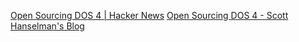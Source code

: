 
[Open Sourcing DOS 4 | Hacker News](https://news.ycombinator.com/item?id=40163405)
[Open Sourcing DOS 4 - Scott Hanselman's Blog](https://www.hanselman.com/blog/open-sourcing-dos-4)
